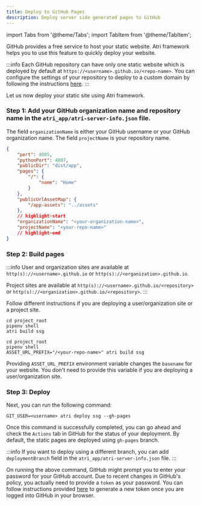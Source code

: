 ```yaml
---
title: Deploy to GitHub Pages
description: Deploy server side generated pages to GitHub
---
```

import Tabs from '@theme/Tabs';
import TabItem from '@theme/TabItem';

GitHub provides a free service to host your static website. Atri framework helps you to use this feature to quickly deploy your website. 

:::info
Each GitHub repository can have only one static website which is deployed by default at `https://<username>.github.io/<repo-name>`. You can configure the settings of your repository to deploy to a custom domain by following the instructions [here](https://docs.github.com/en/pages/configuring-a-custom-domain-for-your-github-pages-site). 
:::

Let us now deploy your static site using Atri framework. 

### Step 1: Add your GitHub organization name and repository name in the `atri_app/atri-server-info.json` file.

The field `organizationName` is either your GitHub username or your GitHub organization name. The field `projectName` is your repository name.

<Tabs>
<TabItem value="atri_app/atri-server-info.json" label="atri_app/atri-server-info.json" default>

```json
{
	"port": 4005,
	"pythonPort": 4007,
	"publicDir": "dist/app",
	"pages": {
		"/": {
			"name": "Home"
		}
	},
	"publicUrlAssetMap": {
		"/app-assets": "../assets"
	},
	// highlight-start
	"organizationName": "<your-organization-name>",
	"projectName": "<your-repo-name>"
	// highlight-end
}
```
</TabItem>
</Tabs>

### Step 2: Build pages

:::info
User and organization sites are available at `http(s)://<username>.github.io` or `http(s)://<organization>.github.io`.

Project sites are available at `http(s)://<username>.github.io/<repository>` or `http(s)://<organization>.github.io/<repository>`. 
:::

Follow different instructions if you are deploying a user/organization site or a project site. 

<Tabs>
<TabItem value="User/Organization site" label="User / Organization site" default>

```shell
cd project_root
pipenv shell
atri build ssg
```

</TabItem>
<TabItem value="Project site" label="Project site" default>

```shell
cd project_root
pipenv shell
ASSET_URL_PREFIX="/<your-repo-name>" atri build ssg
```

</TabItem>
</Tabs>

Providing `ASSET_URL_PREFIX` environment variable changes the `basename` for your website. You don't need to provide this variable if you are deploying a user/organization site. 

### Step 3: Deploy

Next, you can run the following command:

```shell
GIT_USER=<username> atri deploy ssg --gh-pages
```

Once this command is successfully completed, you can go ahead and check the `Actions` tab in GitHub for the status of your deployment. By default, the static pages are deployed using `gh-pages` branch. 

:::info
If you want to deploy using a different branch, you can add `deploymentBranch` field in the `atri_app/atri-server-info.json` file.
:::

On running the above command, GitHub might prompt you to enter your password for your GitHub account. Due to recent changes in GitHub's policy, you actually need to provide a `token` as your password. You can follow instructions provided [here](https://docs.github.com/en/authentication/keeping-your-account-and-data-secure/creating-a-personal-access-token) to generate a new token once you are logged into GitHub in your browser.